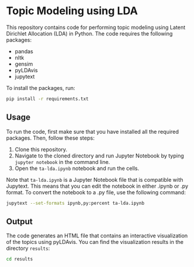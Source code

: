 # Topic Modeling using LDA

This repository contains code for performing topic modeling using Latent Dirichlet Allocation (LDA) in Python. The code requires the following packages:

- pandas
- nltk
- gensim
- pyLDAvis
- jupytext

To install the packages, run:

```bash
pip install -r requirements.txt
```



## Usage

To run the code, first make sure that you have installed all the required packages. Then, follow these steps:

1. Clone this repository.
2. Navigate to the cloned directory and run Jupyter Notebook by typing `jupyter notebook` in the command line.
3. Open the `ta-lda.ipynb` notebook and run the cells.

Note that `ta-lda.ipynb` is a Jupyter Notebook file that is compatible with Jupytext. This means that you can edit the notebook in either .ipynb or .py format. To convert the notebook to a .py file, use the following command:

```bash
jupytext --set-formats ipynb,py:percent ta-lda.ipynb
```





## Output

The code generates an HTML file that contains an interactive visualization of the topics using pyLDAvis. You can find the visualization results in the directory `results`:

```bash
cd results
```

